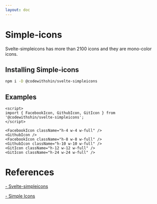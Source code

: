 ```yaml
---
layout: doc
---
```


<script>
   import { FacebookIcon, GithubIcon, GitIcon } from '@codewithshin/svelte-simpleicons';
</script>

<h1 class="text-3xl w-full dark:text-white mb-4">Simple-icons</h1>

<p class=" dark:text-white">Svelte-simpleicons has more than 2100 icons and they are mono-color icons.</p>


<h2 class="text-2xl w-full dark:text-white mt-8">Installing Simple-icons</h2>

```sh
npm i -D @codewithshin/svelte-simpleicons
```

<h2 class="text-2xl w-full dark:text-white mt-8">Examples</h2>

<div class="container flex flex-wrap justify-center rounded-xl my-4 mx-auto bg-gradient-to-r bg-white dark:bg-gray-900 border border-gray-200 dark:border-gray-700 p-2 sm:p-6 h-72">

<FacebookIcon className="h-4 w-4 w-full" />
<GithubIcon />  
<FacebookIcon className="h-8 w-8 w-full" />
<GithubIcon className="h-10 w-10 w-full" />
<GitIcon className="h-12 w-12 w-full" />
<GitIcon className="h-24 w-24 w-full" />

</div>

```svelte
<script>
import { FacebookIcon, GithubIcon, GitIcon } from '@codewithshin/svelte-simpleicons';
</script>

<FacebookIcon className="h-4 w-4 w-full" />
<GithubIcon />  
<FacebookIcon className="h-8 w-8 w-full" />
<GithubIcon className="h-10 w-10 w-full" />
<GitIcon className="h-12 w-12 w-full" />
<GitIcon className="h-24 w-24 w-full" />
```

<h1 class="text-3xl w-full dark:text-white pb-8">References</h1>

<p class="w-full dark:text-white text-base"><a href="https://github.com/shinokada/svelte-simpleicons" target="_blank" class="text-blue-600 hover:underline dark:text-blue-500">- Svelte-simpleicons</a></p>

<p class="w-full dark:text-white text-base"><a href="https://simpleicons.org/" target="_blank" class="text-blue-600 hover:underline dark:text-blue-500">- Simple Icons</a></p>

